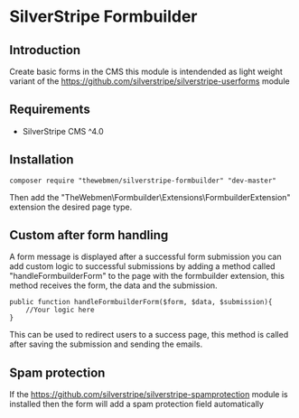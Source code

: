 # SilverStripe Formbuilder

## Introduction

Create basic forms in the CMS this module is intendended as light weight variant of the https://github.com/silverstripe/silverstripe-userforms module

## Requirements

* SilverStripe CMS ^4.0

## Installation

```
composer require "thewebmen/silverstripe-formbuilder" "dev-master"
```

Then add the "TheWebmen\Formbuilder\Extensions\FormbuilderExtension" extension the desired page type.

## Custom after form handling
A form message is displayed after a successful form submission you can add custom logic to successful submissions by adding a method called "handleFormbuilderForm" to the page with the formbuilder extension, this method receives the form, the data and the submission.

```
public function handleFormbuilderForm($form, $data, $submission){
    //Your logic here
}
```
This can be used to redirect users to a success page, this method is called after saving the submission and sending the emails.

## Spam protection
If the https://github.com/silverstripe/silverstripe-spamprotection module is installed then the form will add a spam protection field automatically
